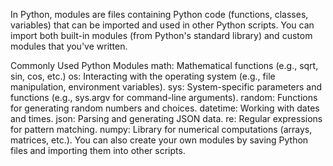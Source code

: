 In Python, modules are files containing Python code (functions, classes, variables) that can be imported and used in other Python scripts. You can import both built-in modules (from Python's standard library) and custom modules that you've written.

Commonly Used Python Modules
math: Mathematical functions (e.g., sqrt, sin, cos, etc.)
os: Interacting with the operating system (e.g., file manipulation, environment variables).
sys: System-specific parameters and functions (e.g., sys.argv for command-line arguments).
random: Functions for generating random numbers and choices.
datetime: Working with dates and times.
json: Parsing and generating JSON data.
re: Regular expressions for pattern matching.
numpy: Library for numerical computations (arrays, matrices, etc.).
You can also create your own modules by saving Python files and importing them into other scripts.

